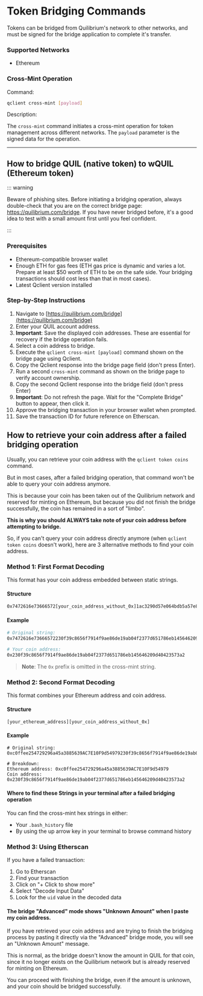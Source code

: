 # Token Bridging Commands
Tokens can be bridged from Quilibrium's network to other networks, and must be signed for the bridge application to complete it's transfer.

### Supported Networks
- Ethereum

### Cross-Mint Operation

Command:

```bash
qclient cross-mint [payload]
```

Description:

The `cross-mint` command initiates a cross-mint operation for token management across different networks. The `payload` parameter is the signed data for the operation.

---

## How to bridge QUIL (native token) to wQUIL (Ethereum token)

::: warning

Beware of phishing sites. Before initiating a bridging operation, always double-check that you are on the correct bridge page: https://quilibrium.com/bridge. If you have never bridged before, it's a good idea to test with a small amount first until you feel confident.

:::

### Prerequisites

* Ethereum-compatible browser wallet
* Enough ETH for gas fees (ETH gas price is dynamic and varies a lot. Prepare at least $50 worth of ETH to be on the safe side. Your bridging transactions should cost less than that in most cases).
* Latest Qclient version installed

### Step-by-Step Instructions

1. Navigate to [https://quilibrium.com/bridge](https://quilibrium.com/bridge)
2. Enter your QUIL account address.
3. **Important**: Save the displayed coin addresses. These are essential for recovery if the bridge operation fails.
4. Select a coin address to bridge.
5.  Execute the `qclient cross-mint [payload]` command shown on the bridge page using Qclient.
6. Copy the Qclient response into the bridge page field (don't press Enter).
7. Run a second `cross-mint` command as shown on the bridge page to verify account ownership.
8. Copy the second Qclient response into the bridge field (don't press Enter)
9. **Important**: Do not refresh the page. Wait for the "Complete Bridge" button to appear, then click it.
10. Approve the bridging transaction in your browser wallet when prompted.
11. Save the transaction ID for future reference on Etherscan.


## How to retrieve your coin address after a failed bridging operation

Usually, you can retrieve your coin address with the `qclient token coins` command.

But in most cases, after a failed bridging operation, that command won't be able to query your coin address anymore.

This is because your coin has been taken out of the Quilibrium network and reserved for minting on Ethereum, but because you did not finish the bridge successfully, the coin has remained in a sort of "limbo".

**This is why you should ALWAYS take note of your coin address before attempting to bridge.**

So, if you can't query your coin address directly anymore (when `qclient token coins` doesn't work), here are 3 alternative methods to find your coin address.

### Method 1: First Format Decoding

This format has your coin address embedded between static strings.

#### Structure

```sh
0x7472616e73666572[your_coin_address_without_0x]1ac3290d57e064bdb5a57e874b59290226a9f9730d69f1d963600883789d6ee2
```

#### Example

```bash
# Original string:
0x7472616e73666572230f39c8656f7914f9ae86de19ab04f2377d651786eb145646209d40423573a21ac3290d57e064bdb5a57e874b59290226a9f9730d69f1d963600883789d6ee2

# Your coin address:
0x230f39c8656f7914f9ae86de19ab04f2377d651786eb145646209d40423573a2
```

> **Note**: The `0x` prefix is omitted in the cross-mint string.

### Method 2: Second Format Decoding

This format combines your Ethereum address and coin address.

#### Structure

```shell
[your_ethereum_address][your_coin_address_without_0x]
```

#### Example

```shell
# Original string:
0xc0ffee254729296a45a3885639AC7E10F9d54979230f39c8656f7914f9ae86de19ab04f2377d651786eb145646209d40423573a2

# Breakdown:
Ethereum address: 0xc0ffee254729296a45a3885639AC7E10F9d54979
Coin address: 0x230f39c8656f7914f9ae86de19ab04f2377d651786eb145646209d40423573a2
```

#### Where to find these Strings in your terminal after a failed bridging operation

You can find the cross-mint hex strings in either:

* Your `.bash_history` file
* By using the up arrow key in your terminal to browse command history

### Method 3: Using Etherscan

If you have a failed transaction:

1. Go to Etherscan
2. Find your transaction
3. Click on "+ Click to show more"
4. Select "Decode Input Data"
5. Look for the `uid` value in the decoded data

#### The bridge "Advanced" mode shows "Unknown Amount" when I paste my coin address.

If you have retrieved your coin address and are trying to finish the bridging process by pasting it directly via the "Advanced" bridge mode, you will see an "Unknown Amount" message.

This is normal, as the bridge doesn't know the amount in QUIL for that coin, since it no longer exists on the Quilibrium network but is already reserved for minting on Ethereum.

You can proceed with finishing the bridge, even if the amount is unknown, and your coin should be bridged successfully.

